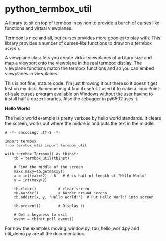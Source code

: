 # python_termbox_util
A library to sit on top of termbox in python to provide a bunch of curses like functions and virtual viewplanes.

Termbox is nice and all, but curses provides more goodies to play with.
This library provides a number of curses-like functions to draw on a termbox screen.

A viewplane class lets you create virtual viewplanes of arbitary size and map a 
viewport onto the viewplane in the real termbox display. The viewplane functions
match the termbox functions and so you can embed viewplanes in viewplanes.

This is not fine, mature code. I'm just throwing it out there so it doesn't get
lost on my disk. Someone might find it useful. I used it to make a linux Point-of-sale
curses program available on Windows without the user having to install half
a dozen libraries. Also the debugger in py6502 uses it.

**Hello World**

The hello world example is pretty verbose by hello world standards.
It clears the screen, works out where the middle is and puts
the text in the middle.


```#!/usr/bin/env python3
# -*- encoding: utf-8 -*-

import termbox
from termbox_util import termbox_util

with termbox.Termbox() as tbinst:
    tb = termbox_util(tbinst)

    # Find the middle of the screen
    maxx,maxy=tb.getmaxxy()
    x = int(maxx/2) - 6   # 6 is half of length of "Hello World"
    y = int(maxy/2)

    tb.clear()          # clear screen
    tb.border()         # border around screen
    tb.addstr(x, y, "Hello World!")  # Put Hello World! into screen

    tb.present()        # Display it

    # Get a keypress to exit
    event = tbinst.poll_event()
```

For now the examples moving_window.py, tbu_hello_world.py and util_demo.py are all the documentation.


